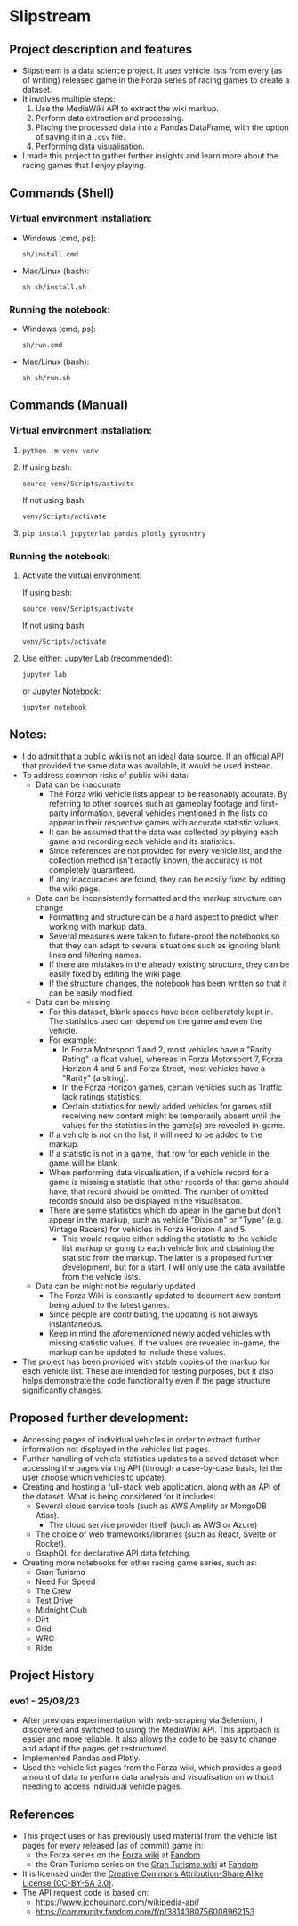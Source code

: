 # Slipstream
## Project description and features
* Slipstream is a data science project. It uses vehicle lists from every (as of writing) released game in the Forza series of racing games to create a dataset.
* It involves multiple steps:
    1. Use the MediaWiki API to extract the wiki markup.
    2. Perform data extraction and processing.
    3. Placing the processed data into a Pandas DataFrame, with the option of saving it in a ``.csv`` file.
    4. Performing data visualisation.
* I made this project to gather further insights and learn more about the racing games that I enjoy playing.

## Commands (Shell)
### Virtual environment installation:
* Windows (cmd, ps):
    ```
    sh/install.cmd
    ```
* Mac/Linux (bash):
    ```
    sh sh/install.sh
    ```
### Running the notebook: 
* Windows (cmd, ps):
    ```
    sh/run.cmd
    ```
* Mac/Linux (bash):
    ```
    sh sh/run.sh
    ```

## Commands (Manual) 
### Virtual environment installation:
1. 
    ```
    python -m venv venv
    ```
2.  If using bash:
    ```
    source venv/Scripts/activate
    ```

    If not using bash:
    ```
    venv/Scripts/activate
    ```
3. 
    ```
    pip install jupyterlab pandas plotly pycountry
    ```

### Running the notebook: 
1. Activate the virtual environment:

    If using bash:
    ```
    source venv/Scripts/activate
    ```
    
    If not using bash:
    ```
    venv/Scripts/activate
    ```
2. Use either:
    Jupyter Lab (recommended):
    ```
    jupyter lab
    ```
    or Jupyter Notebook:
    ```
    jupyter notebook
    ```

## Notes: 
* I do admit that a public wiki is not an ideal data source. If an official API that provided the same data was available, it would be used instead.
* To address common risks of public wiki data:
    * Data can be inaccurate 
        * The Forza wiki vehicle lists appear to be reasonably accurate. By referring to other sources such as gameplay footage and first-party information, several vehicles mentioned in the lists do appear in their respective games with accurate statistic values. 
        * It can be assumed that the data was collected by playing each game and recording each vehicle and its statistics. 
        * Since references are not provided for every vehicle list, and the collection method isn't exactly known, the accuracy is not completely guaranteed. 
        * If any inaccuracies are found, they can be easily fixed by editing the wiki page.
    * Data can be inconsistently formatted and the markup structure can change
        * Formatting and structure can be a hard aspect to predict when working with markup data. 
        * Several measures were taken to future-proof the notebooks so that they can adapt to several situations such as ignoring blank lines and filtering names. 
        * If there are mistakes in the already existing structure, they can be easily fixed by editing the wiki page. 
        * If the structure changes, the notebook has been written so that it can be easily modified.
    * Data can be missing
        * For this dataset, blank spaces have been deliberately kept in. The statistics used can depend on the game and even the vehicle. 
        * For example:
            * In Forza Motorsport 1 and 2, most vehicles have a "Rarity Rating" (a float value), whereas in Forza Motorsport 7, Forza Horizon 4 and 5 and Forza Street, most vehicles have a "Rarity" (a string). 
            * In the Forza Horizon games, certain vehicles such as Traffic lack ratings statistics. 
            * Certain statistics for newly added vehicles for games still receiving new content might be temporarily absent until the values for the statistics in the game(s) are revealed in-game.
        * If a vehicle is not on the list, it will need to be added to the markup. 
        * If a statistic is not in a game, that row for each vehicle in the game will be blank.
        * When performing data visualisation, if a vehicle record for a game is missing a statistic that other records of that game should have, that record should be omitted. The number of omitted records should also be displayed in the visualisation. 
        * There are some statistics which do apear in the game but don't appear in the markup, such as vehicle "Division" or "Type" (e.g. Vintage Racers) for vehicles in Forza Horizon 4 and 5. 
            * This would require either adding the statistic to the vehicle list markup or going to each vehicle link and obtaining the statistic from the markup. The latter is a proposed further development, but for a start, I will only use the data available from the vehicle lists.
    * Data can be might not be regularly updated
        * The Forza Wiki is constantly updated to document new content being added to the latest games. 
        * Since people are contributing, the updating is not always instantaneous. 
        * Keep in mind the aforementioned newly added vehicles with missing statistic values. If the values are revealed in-game, the markup can be updated to include these values.
* The project has been provided with stable copies of the markup for each vehicle list. These are intended for testing purposes, but it also helps demonstrate the code functionality even if the page structure significantly changes.

## Proposed further development:
* Accessing pages of individual vehicles in order to extract further information not displayed in the vehicles list pages.
* Further handling of vehicle statistics updates to a saved dataset when accessing the pages via thg API (through a case-by-case basis, let the user choose which vehicles to update).
* Creating and hosting a full-stack web application, along with an API of the dataset. What is being considered for it includes:
    * Several cloud service tools (such as AWS Amplify or MongoDB Atlas).
        * The cloud service provider itself (such as AWS or Azure)
    * The choice of web frameworks/libraries (such as React, Svelte or Rocket).
    * GraphQL for declarative API data fetching.
* Creating more notebooks for other racing game series, such as:
    * Gran Turismo
    * Need For Speed
    * The Crew
    * Test Drive
    * Midnight Club
    * Dirt
    * Grid
    * WRC
    * Ride

## Project History
### evo1 - 25/08/23
* After previous experimentation with web-scraping via Selenium, I discovered and switched to using the MediaWiki API. This approach is easier and more reliable. It also allows the code to be easy to change and adapt if the pages get restructured.
* Implemented Pandas and Plotly.
* Used the vehicle list pages from the Forza wiki, which provides a good amount of data to perform data analysis and visualisation on without needing to access individual vehicle pages.

## References
* This project uses or has previously used material from the vehicle list pages for every released (as of commit) game in: 
    * the Forza series on the [Forza wiki](https://forza.fandom.com) at [Fandom](https://www.fandom.com/)
    * the Gran Turismo series on the [Gran Turismo wiki](https://gran-turismo.fandom.com) at [Fandom](https://www.fandom.com/)
* It is licensed under the [Creative Commons Attribution-Share Alike License (CC-BY-SA 3.0)](https://creativecommons.org/licenses/by-sa/3.0/).
* The API request code is based on:
    * https://www.jcchouinard.com/wikipedia-api/
    * https://community.fandom.com/f/p/3814380756008962153 